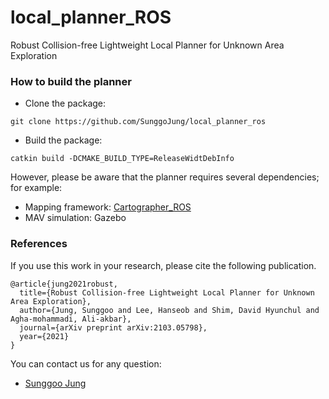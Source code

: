 # local_planner_ROS
Robust Collision-free Lightweight Local Planner for Unknown Area Exploration

### How to build the planner
- Clone the package:
```
git clone https://github.com/SunggoJung/local_planner_ros
```
- Build the package:
```
catkin build -DCMAKE_BUILD_TYPE=ReleaseWidtDebInfo 
```
However, please be aware that the planner requires several dependencies; for example:
- Mapping framework: [Cartographer_ROS](https://google-cartographer-ros.readthedocs.io/en/latest/)
- MAV simulation: Gazebo

### References
If you use this work in your research, please cite the following publication.
```
@article{jung2021robust,
  title={Robust Collision-free Lightweight Local Planner for Unknown Area Exploration},
  author={Jung, Sunggoo and Lee, Hanseob and Shim, David Hyunchul and Agha-mohammadi, Ali-akbar},
  journal={arXiv preprint arXiv:2103.05798},
  year={2021}
}
```

You can contact us for any question:
* [Sunggoo Jung](mailto:sunggoo@etri.re.kr)
